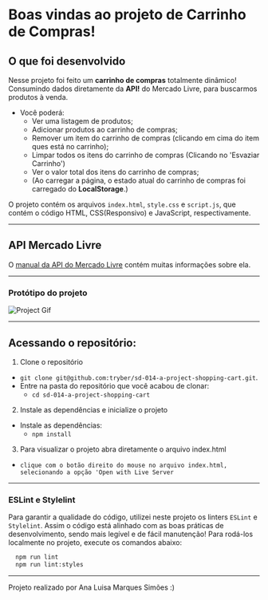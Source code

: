 # Boas vindas ao projeto de Carrinho de Compras!

## O que foi desenvolvido

Nesse projeto foi feito um **carrinho de compras** totalmente dinâmico! Consumindo dados diretamente da **API!** do Mercado Livre, para buscarmos produtos à venda.

  - Você poderá:
    - Ver uma listagem de produtos;
    - Adicionar produtos ao carrinho de compras;
    - Remover um item do carrinho de compras (clicando em cima do item ques está no carrinho);
    - Limpar todos os itens do carrinho de compras (Clicando no 'Esvaziar Carrinho')
    - Ver o valor total dos itens do carrinho de compras;
    - (Ao carregar a página, o estado atual do carrinho de compras foi carregado do **LocalStorage**.)

O projeto contém os arquivos `index.html`, `style.css` e `script.js`, que contém o código HTML, CSS(Responsivo) e JavaScript, respectivamente.

---

## API Mercado Livre

O [manual da API do Mercado Livre](https://developers.mercadolivre.com.br/pt_br/itens-e-buscas) contém muitas informações sobre ela.

---

### Protótipo do projeto

![Project Gif](./out.gif)

---

## Acessando o repositório:

1. Clone o repositório
  * `git clone git@github.com:tryber/sd-014-a-project-shopping-cart.git`.
  * Entre na pasta do repositório que você acabou de clonar:
    * `cd sd-014-a-project-shopping-cart`

2. Instale as dependências e inicialize o projeto
  * Instale as dependências:
    * `npm install`

3. Para visualizar o projeto abra diretamente o arquivo index.html
  * `clique com o botão direito do mouse no arquivo index.html, selecionando a opção 'Open with Live Server`

---

### ESLint e Stylelint

Para garantir a qualidade do código, utilizei neste projeto os linters `ESLint` e `Stylelint`.
Assim o código está alinhado com as boas práticas de desenvolvimento, sendo mais legível
e de fácil manutenção! Para rodá-los localmente no projeto, execute os comandos abaixo:

```bash
  npm run lint
  npm run lint:styles
```

---

Projeto realizado por Ana Luisa Marques Simões :)

